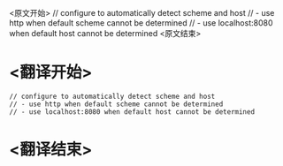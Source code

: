 
<原文开始>
	// configure to automatically detect scheme and host
	// - use http when default scheme cannot be determined
	// - use localhost:8080 when default host cannot be determined
<原文结束>

# <翻译开始>
	// configure to automatically detect scheme and host
	// - use http when default scheme cannot be determined
	// - use localhost:8080 when default host cannot be determined
# <翻译结束>

